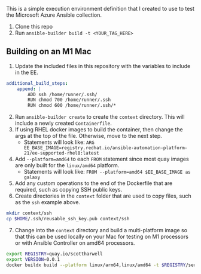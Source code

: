 This is a simple execution environment definition that I created to use to test the Microsoft Azure Ansible collection.

1. Clone this repo
2. Run `ansible-builder build -t <YOUR_TAG_HERE>`

## Building on an M1 Mac

1. Update the included files in this repository with the variables to include in the EE. 

```yaml
additional_build_steps:
    append: |
        ADD ssh /home/runner/.ssh/
        RUN chmod 700 /home/runner/.ssh
        RUN chmod 600 /home/runner/.ssh/*
```

2. Run `ansible-builder create` to create the `context` directory.  This will include a newly created `Containerfile`.
3. If using RHEL docker images to build the container, then change the args at the top of the file.  Otherwise, move to the next step.
    * Statements will look like: `ARG EE_BASE_IMAGE=registry.redhat.io/ansible-automation-platform-21/ee-supported-rhel8:latest`
4. Add `--platform=amd64` to each `FROM` statement since most quay images are only built for the `linux/amd64` platform.
    * Statements will look like: `FROM --platform=amd64 $EE_BASE_IMAGE as galaxy`
5. Add any custom operations to the end of the Dockerfile that are required, such as copying SSH public keys.
6. Create directories in the `context` folder that are used to copy files, such as the `ssh` example above.

```bash
mkdir context/ssh
cp $HOME/.ssh/reusable_ssh_key.pub context/ssh
```

7. Change into the `context` directory and build a multi-platform image so that this can be used locally on your Mac for testing on M1 processors or with Ansible Controller on amd64 processors.

```bash
export REGISTRY=quay.io/scottharwell
export VERSION=0.0.1
docker buildx build --platform linux/arm64,linux/amd64 -t $REGISTRY/server-setup-ee:$VERSION -t $REGISTRY/server-setup-ee:latest --push .
```
